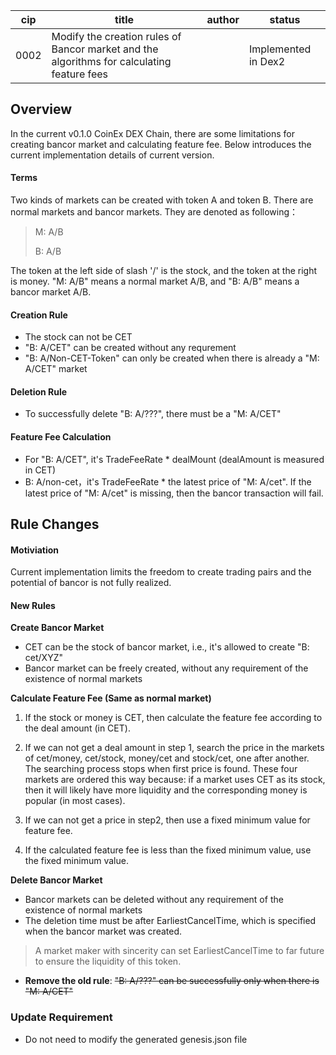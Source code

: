 
cip | title | author | status |
-------|-------|------|-------|
0002 | Modify the creation rules of Bancor market and the algorithms for calculating feature fees | | Implemented in Dex2 |


## Overview

In the current v0.1.0 CoinEx DEX Chain, there are some limitations for creating bancor market and calculating feature fee. Below introduces the current implementation details of current version.

#### Terms

Two kinds of markets can be created with token A  and token B. There are normal markets  and bancor markets. They are denoted as following：

> M: A/B
>
> B:  A/B

The token at the left side of slash '/' is the stock, and the token at the right is money. "M: A/B" means a normal market A/B, and "B: A/B" means a bancor market A/B.

#### Creation Rule

- The stock can not be CET
- "B: A/CET" can be created without any requrement
- "B: A/Non-CET-Token" can only be created when there is already a "M: A/CET" market

#### Deletion Rule

- To successfully delete "B: A/???", there must be a "M: A/CET"

#### Feature Fee Calculation

- For "B: A/CET", it's TradeFeeRate \* dealMount (dealAmount is measured in CET)
- B: A/non-cet，it's TradeFeeRate \* the latest price of "M: A/cet". If the latest price of "M: A/cet" is missing, then the bancor transaction will fail.



## Rule Changes

#### Motiviation 

Current implementation limits the freedom to  create trading pairs and the potential of bancor is not fully realized.

#### New Rules

**Create Bancor Market**

- CET can be the stock of bancor market, i.e., it's allowed to create "B: cet/XYZ"
- Bancor market can be freely created, without any requirement of the existence of normal markets

**Calculate Feature Fee (Same as normal market)**

1. If the stock or money is CET, then calculate the feature fee according to the deal amount (in CET).
2. If we can not get a deal amount in step 1, search the price in the markets of cet/money, cet/stock, money/cet and stock/cet, one after another. The searching process stops when first price is found. These four markets are ordered this way because: if a market uses CET as its stock, then it will likely have more liquidity and the corresponding money is popular (in most cases). 

3. If we can not get a price in step2, then use a fixed minimum value for feature fee.

4. If the calculated feature fee is less than the fixed minimum value, use the fixed minimum value.

**Delete Bancor Market**

- Bancor markets can be deleted without any requirement of the existence of normal markets
- The deletion time must be after EarliestCancelTime, which is specified when the bancor market was created.
> A market maker with sincerity can set EarliestCancelTime to far future to ensure the liquidity of this token.

- **Remove the old rule**: ~~"B: A/???" can be successfully only when there is "M: A/CET"~~

### Update Requirement

- Do not need to modify the generated genesis.json file
